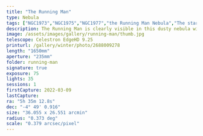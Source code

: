 ```yaml
---
title: "The Running Man"
type: Nebula
tags: ["NGC1973","NGC1975","NGC1977","the Running Man Nebula","The star 42Ori","The star 45Ori"]
description: The Running Man is clearly visible in this dusty nebula with beautiful blue and purple highlights. An often overlooked gem in the Orion constellation.
image: /assets/images/gallery/running-man/thumb.jpg
telescope: Celestron EdgeHD 9.25
printurl: /gallery/winter/photo/2688009278
length: "1650mm"
aperture: "235mm"
folder: running-man
signature: true
exposure: 75
lights: 35
sessions: 1
firstCapture: 2022-03-09 
lastCapture:
ra: "5h 35m 12.8s"
dec: "-4° 49' 0.916"
size: "36.055 x 26.551 arcmin"
radius: "0.373 deg"
scale: "0.379 arcsec/pixel"
---
```

